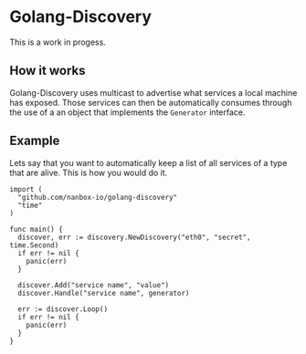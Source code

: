 # Golang-Discovery

This is a work in progess.

## How it works

Golang-Discovery uses multicast to advertise what services a local machine has exposed. Those services can then be automatically consumes through the use of a an object that implements the `Generator` interface.

## Example

Lets say that you want to automatically keep a list of all services of a type that are alive. This is how you would do it.

```
import (
  "github.com/nanbox-io/golang-discovery"
  "time"
)

func main() {
  discover, err := discovery.NewDiscovery("eth0", "secret", time.Second)
  if err != nil {
    panic(err)
  }

  discover.Add("service name", "value")
  discover.Handle("service name", generator)

  err := discover.Loop()
  if err != nil {
    panic(err)
  }
}


```